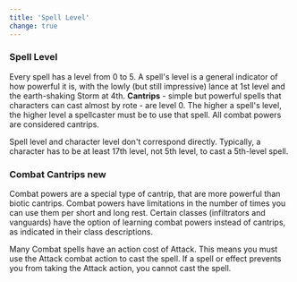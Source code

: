 ```yaml
---
title: 'Spell Level'
change: true
---
```


### Spell Level
Every spell has a level from 0 to 5. A spell's level is a general indicator of how powerful it is, with the
lowly (but still impressive) lance at 1st level and the earth-shaking Storm at 4th. __Cantrips__ - simple but powerful spells
that characters can cast almost by rote - are level 0. The higher a spell's level, the higher level a spellcaster must
be to use that spell. All combat powers are considered cantrips.

Spell level and character level don't correspond directly. Typically, a character has to be at least 17th level,
not 5th level, to cast a 5th-level spell.

### Combat Cantrips <v-chip color="secondary" text-color="white" class="v-chip--x-small">new</v-chip>
Combat powers are a special type of cantrip, that are more powerful than biotic cantrips. Combat powers have limitations
in the number of times you can use them per short and long rest. Certain classes (infiltrators and vanguards) have the
option of learning combat powers instead of cantrips, as indicated in their class descriptions.

Many Combat spells have an action cost of Attack. This means you must use the Attack combat action to cast the spell. If
a spell or effect prevents you from taking the Attack action, you cannot cast the spell.

